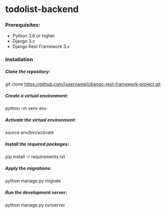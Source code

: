 # todolist-backend

<h3>Prerequisites:</h3>
  <ul>
  <li> Python 3.6 or higher </li>
  <li>Django 3.x</li>
  <li>Django Rest Framework 3.x</li>
  </ul>
<h3>Installation</h3>

<h5>Clone the repository:</h5>

git clone https://github.com/[username]/django-rest-framework-project.git

<h5>Create a virtual environment:</h5>
python -m venv env

<h5>Activate the virtual environment:</h5>
source env/bin/activate

<h5>Install the required packages:</h5>
pip install -r requirements.txt

<h5>Apply the migrations:</h5>
python manage.py migrate

<h5>Run the development server:</h5>
python manage.py runserver
